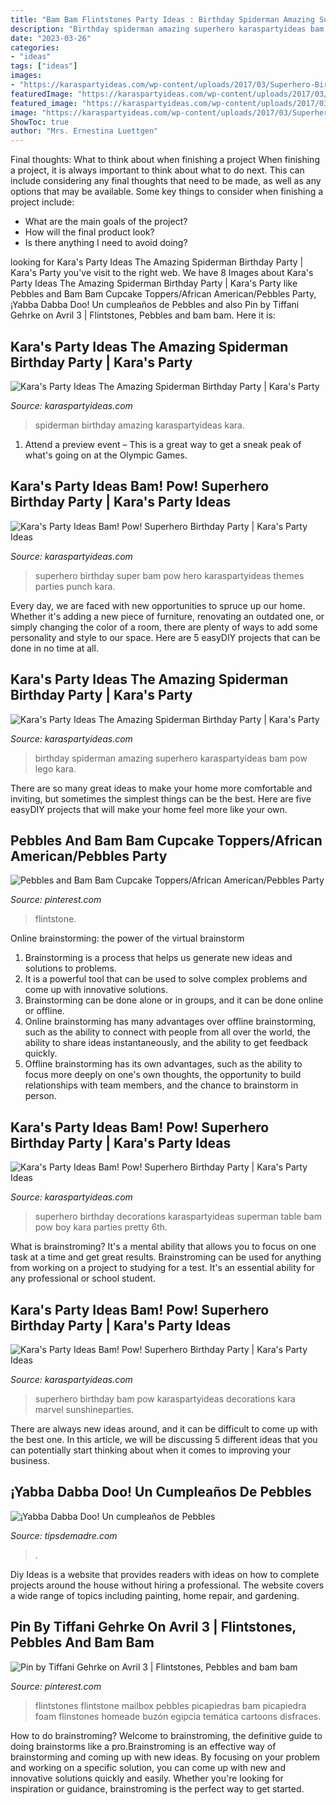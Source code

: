 ```yaml
---
title: "Bam Bam Flintstones Party Ideas : Birthday Spiderman Amazing Superhero Karaspartyideas Bam Pow Lego Kara"
description: "Birthday spiderman amazing superhero karaspartyideas bam pow lego kara"
date: "2023-03-26"
categories:
- "ideas"
tags: ["ideas"]
images:
- "https://karaspartyideas.com/wp-content/uploads/2017/03/Superhero-Birthday-Party-via-Karas-Party-Ideas-KarasPartyIdeas.com18.jpg"
featuredImage: "https://karaspartyideas.com/wp-content/uploads/2017/03/Superhero-Birthday-Party-via-Karas-Party-Ideas-KarasPartyIdeas.com4_.jpeg"
featured_image: "https://karaspartyideas.com/wp-content/uploads/2017/03/Superhero-Birthday-Party-via-Karas-Party-Ideas-KarasPartyIdeas.com4_.jpeg"
image: "https://karaspartyideas.com/wp-content/uploads/2017/03/Superhero-Birthday-Party-via-Karas-Party-Ideas-KarasPartyIdeas.com4_.jpeg"
ShowToc: true
author: "Mrs. Ernestina Luettgen"
---
```



Final thoughts: What to think about when finishing a project
When finishing a project, it is always important to think about what to do next. This can include considering any final thoughts that need to be made, as well as any options that may be available. Some key things to consider when finishing a project include:
- What are the main goals of the project?
- How will the final product look?
- Is there anything I need to avoid doing?

	

		
looking for Kara&#039;s Party Ideas The Amazing Spiderman Birthday Party | Kara&#039;s Party you've visit to the right web. We have 8 Images about Kara&#039;s Party Ideas The Amazing Spiderman Birthday Party | Kara&#039;s Party like Pebbles and Bam Bam Cupcake Toppers/African American/Pebbles Party, ¡Yabba Dabba Doo! Un cumpleaños de Pebbles and also Pin by Tiffani Gehrke on Avril 3 | Flintstones, Pebbles and bam bam. Here it is:
		
    
## Kara&#039;s Party Ideas The Amazing Spiderman Birthday Party | Kara&#039;s Party

<img loading=lazy src="http://karaspartyideas.com/wp-content/uploads/2017/11/Spiderman-Birthday-Party-via-Karas-Party-Ideas-KarasPartyIdeas.com2_.jpg" onerror="this.onerror=null;this.src='https://tse4.mm.bing.net/th?id=OIP.KQGvBH5nUCBTOoP_4kpAPQHaJ3&amp;pid=15.1';" alt="Kara&#039;s Party Ideas The Amazing Spiderman Birthday Party | Kara&#039;s Party">

_Source: karaspartyideas.com_

>spiderman birthday amazing karaspartyideas kara. 

	

1. Attend a preview event – This is a great way to get a sneak peak of what's going on at the Olympic Games.

    
## Kara&#039;s Party Ideas Bam! Pow! Superhero Birthday Party | Kara&#039;s Party Ideas

<img loading=lazy src="https://karaspartyideas.com/wp-content/uploads/2017/03/Superhero-Birthday-Party-via-Karas-Party-Ideas-KarasPartyIdeas.com11.jpeg" onerror="this.onerror=null;this.src='https://tse4.mm.bing.net/th?id=OIP.XdjmnaTEkfOmnfoyZJjpiQHaLG&amp;pid=15.1';" alt="Kara&#039;s Party Ideas Bam! Pow! Superhero Birthday Party | Kara&#039;s Party Ideas">

_Source: karaspartyideas.com_

>superhero birthday super bam pow hero karaspartyideas themes parties punch kara. 

	

Every day, we are faced with new opportunities to spruce up our home. Whether it's adding a new piece of furniture, renovating an outdated one, or simply changing the color of a room, there are plenty of ways to add some personality and style to our space. Here are 5 easyDIY projects that can be done in no time at all.

    
## Kara&#039;s Party Ideas The Amazing Spiderman Birthday Party | Kara&#039;s Party

<img loading=lazy src="http://karaspartyideas.com/wp-content/uploads/2017/11/Spiderman-Birthday-Party-via-Karas-Party-Ideas-KarasPartyIdeas.com7_.jpg" onerror="this.onerror=null;this.src='https://tse1.mm.bing.net/th?id=OIP.IuOvk0pAX5i5wgxMZL5YkQHaJ3&amp;pid=15.1';" alt="Kara&#039;s Party Ideas The Amazing Spiderman Birthday Party | Kara&#039;s Party">

_Source: karaspartyideas.com_

>birthday spiderman amazing superhero karaspartyideas bam pow lego kara. 

	

There are so many great ideas to make your home more comfortable and inviting, but sometimes the simplest things can be the best. Here are five easyDIY projects that will make your home feel more like your own.

    
## Pebbles And Bam Bam Cupcake Toppers/African American/Pebbles Party

<img loading=lazy src="https://i.pinimg.com/736x/1c/94/45/1c9445642d397493cd58daacaeeb5dc3.jpg" onerror="this.onerror=null;this.src='https://tse2.mm.bing.net/th?id=OIP.7kj70lCnA5HXA2p-bNFA9gHaFr&amp;pid=15.1';" alt="Pebbles and Bam Bam Cupcake Toppers/African American/Pebbles Party">

_Source: pinterest.com_

>flintstone. 

	

Online brainstorming: the power of the virtual brainstorm
1. Brainstorming is a process that helps us generate new ideas and solutions to problems.
2. It is a powerful tool that can be used to solve complex problems and come up with innovative solutions.
3. Brainstorming can be done alone or in groups, and it can be done online or offline.
4. Online brainstorming has many advantages over offline brainstorming, such as the ability to connect with people from all over the world, the ability to share ideas instantaneously, and the ability to get feedback quickly.
5. Offline brainstorming has its own advantages, such as the ability to focus more deeply on one's own thoughts, the opportunity to build relationships with team members, and the chance to brainstorm in person.

    
## Kara&#039;s Party Ideas Bam! Pow! Superhero Birthday Party | Kara&#039;s Party Ideas

<img loading=lazy src="https://karaspartyideas.com/wp-content/uploads/2017/03/Superhero-Birthday-Party-via-Karas-Party-Ideas-KarasPartyIdeas.com18.jpg" onerror="this.onerror=null;this.src='https://tse3.mm.bing.net/th?id=OIP.AmR9hAMDTt7knV7ytMqCbwHaNo&amp;pid=15.1';" alt="Kara&#039;s Party Ideas Bam! Pow! Superhero Birthday Party | Kara&#039;s Party Ideas">

_Source: karaspartyideas.com_

>superhero birthday decorations karaspartyideas superman table bam pow boy kara parties pretty 6th. 

	

What is brainstroming? It's a mental ability that allows you to focus on one task at a time and get great results. Brainstroming can be used for anything from working on a project to studying for a test. It's an essential ability for any professional or school student.

    
## Kara&#039;s Party Ideas Bam! Pow! Superhero Birthday Party | Kara&#039;s Party Ideas

<img loading=lazy src="https://karaspartyideas.com/wp-content/uploads/2017/03/Superhero-Birthday-Party-via-Karas-Party-Ideas-KarasPartyIdeas.com4_.jpeg" onerror="this.onerror=null;this.src='https://tse4.mm.bing.net/th?id=OIP.iDzv9S-rQ2gPg6mS25BBsQHaKO&amp;pid=15.1';" alt="Kara&#039;s Party Ideas Bam! Pow! Superhero Birthday Party | Kara&#039;s Party Ideas">

_Source: karaspartyideas.com_

>superhero birthday bam pow karaspartyideas decorations kara marvel sunshineparties. 

	

There are always new ideas around, and it can be difficult to come up with the best one. In this article, we will be discussing 5 different ideas that you can potentially start thinking about when it comes to improving your business.

    
## ¡Yabba Dabba Doo! Un Cumpleaños De Pebbles

<img loading=lazy src="https://tipsdemadre.com/wp-content/uploads/2015/06/pastel-picapiedras.jpg" onerror="this.onerror=null;this.src='https://tse4.mm.bing.net/th?id=OIP.xqiAaRHuoyVQwvLxH5HrKwHaJj&amp;pid=15.1';" alt="¡Yabba Dabba Doo! Un cumpleaños de Pebbles">

_Source: tipsdemadre.com_

>. 

	

Diy Ideas is a website that provides readers with ideas on how to complete projects around the house without hiring a professional. The website covers a wide range of topics including painting, home repair, and gardening. 

    
## Pin By Tiffani Gehrke On Avril 3 | Flintstones, Pebbles And Bam Bam

<img loading=lazy src="https://i.pinimg.com/originals/7d/a5/b8/7da5b89b84d710d79ec6ce2c90179b33.jpg" onerror="this.onerror=null;this.src='https://tse4.mm.bing.net/th?id=OIP.Ipfe375_qyLLYD4Cn_-h0QAAAA&amp;pid=15.1';" alt="Pin by Tiffani Gehrke on Avril 3 | Flintstones, Pebbles and bam bam">

_Source: pinterest.com_

>flintstones flintstone mailbox pebbles picapiedras bam picapiedra foam flinstones homeade buzón egipcia temática cartoons disfraces. 

	

How to do brainstroming?
Welcome to brainstroming, the definitive guide to doing brainstorms like a pro.Brainstroming is an effective way of brainstorming and coming up with new ideas. By focusing on your problem and working on a specific solution, you can come up with new and innovative solutions quickly and easily. Whether you're looking for inspiration or guidance, brainstroming is the perfect way to get started.

